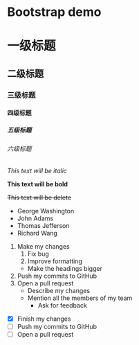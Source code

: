 # Bootstrap demo


# 一级标题
## 二级标题
### 三级标题
#### 四级标题
##### 五级标题
###### 六级标题 

*This text will be italic*

**This text will be bold**

~~This text will be delete~~


* George Washington
* John Adams
* Thomas Jefferson
* Richard Wang


1. Make my changes
    1. Fix bug
    2. Improve formatting
      * Make the headings bigger
2. Push my commits to GitHub
3. Open a pull request
    * Describe my changes
    * Mention all the members of my team
      * Ask for feedback
    
* [x] Finish my changes
* [ ] Push my commits to GitHub
* [ ] Open a pull request
